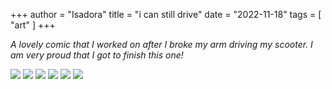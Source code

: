 +++
author = "Isadora"
title = "i can still drive"
date = "2022-11-18"
tags = [
    "art"
]
+++

_A lovely comic that I worked on after I broke my arm driving my scooter. I am very proud that I got to finish this one!_

![](/images/drive/i-can_001.png)
![](/images/drive/i-can_002.png)
![](/images/drive/i-can_003.png)
![](/images/drive/i-can_004.png)
![](/images/drive/i-can_005.png)
![](/images/drive/i-can_006.png)